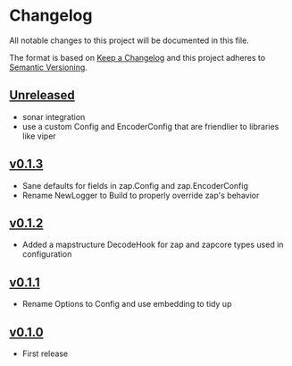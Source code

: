 # Changelog
All notable changes to this project will be documented in this file.

The format is based on [Keep a Changelog](http://keepachangelog.com/en/1.0.0/)
and this project adheres to [Semantic Versioning](http://semver.org/spec/v2.0.0.html).

## [Unreleased]
- sonar integration
- use a custom Config and EncoderConfig that are friendlier to libraries like viper

## [v0.1.3]
- Sane defaults for fields in zap.Config and zap.EncoderConfig
- Rename NewLogger to Build to properly override zap's behavior

## [v0.1.2]
- Added a mapstructure DecodeHook for zap and zapcore types used in configuration

## [v0.1.1]
- Rename Options to Config and use embedding to tidy up

## [v0.1.0]
- First release

[Unreleased]: https://github.com/xmidt-org/sallust/compare/v0.1.3..HEAD
[v0.1.3]: https://github.com/xmidt-org/sallust/compare/0.1.2...v0.1.3
[v0.1.2]: https://github.com/xmidt-org/sallust/compare/0.1.1...v0.1.2
[v0.1.1]: https://github.com/xmidt-org/sallust/compare/0.1.0...v0.1.1
[v0.1.0]: https://github.com/xmidt-org/sallust/compare/0.0.0...v0.1.0
